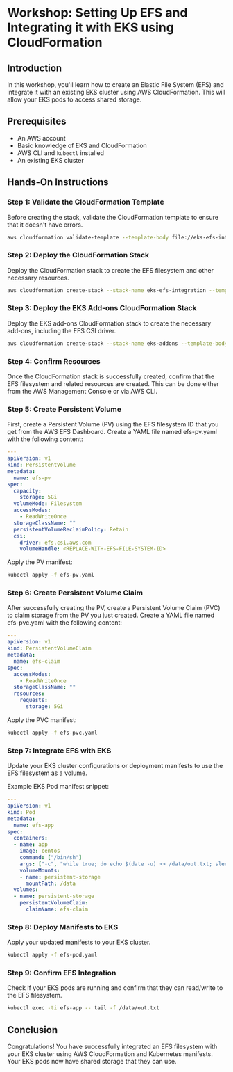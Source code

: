 # Workshop: Setting Up EFS and Integrating it with EKS using CloudFormation

## Introduction
In this workshop, you'll learn how to create an Elastic File System (EFS) and integrate it with an existing EKS cluster using AWS CloudFormation. This will allow your EKS pods to access shared storage.

## Prerequisites
- An AWS account
- Basic knowledge of EKS and CloudFormation
- AWS CLI and `kubectl` installed
- An existing EKS cluster

## Hands-On Instructions

### Step 1: Validate the CloudFormation Template

Before creating the stack, validate the CloudFormation template to ensure that it doesn't have errors.

```bash
aws cloudformation validate-template --template-body file://eks-efs-integration.yaml
```

### Step 2: Deploy the CloudFormation Stack

Deploy the CloudFormation stack to create the EFS filesystem and other necessary resources.

```bash
aws cloudformation create-stack --stack-name eks-efs-integration --template-body file://eks-efs-integration.yaml
```

### Step 3: Deploy the EKS Add-ons CloudFormation Stack
Deploy the EKS add-ons CloudFormation stack to create the necessary add-ons, including the EFS CSI driver.

```bash
aws cloudformation create-stack --stack-name eks-addons --template-body file://eks-addons.yaml
```

### Step 4: Confirm Resources

Once the CloudFormation stack is successfully created, confirm that the EFS filesystem and related resources are created. This can be done either from the AWS Management Console or via AWS CLI.

### Step 5: Create Persistent Volume
First, create a Persistent Volume (PV) using the EFS filesystem ID that you get from the AWS EFS Dashboard. Create a YAML file named efs-pv.yaml with the following content:

```yaml
---
apiVersion: v1
kind: PersistentVolume
metadata:
  name: efs-pv
spec:
  capacity:
    storage: 5Gi
  volumeMode: Filesystem
  accessModes:
    - ReadWriteOnce
  storageClassName: ""
  persistentVolumeReclaimPolicy: Retain
  csi:
    driver: efs.csi.aws.com
    volumeHandle: <REPLACE-WITH-EFS-FILE-SYSTEM-ID>
```

Apply the PV manifest:

```bash
kubectl apply -f efs-pv.yaml
```
### Step 6: Create Persistent Volume Claim
After successfully creating the PV, create a Persistent Volume Claim (PVC) to claim storage from the PV you just created. Create a YAML file named efs-pvc.yaml with the following content:

```yaml
---
apiVersion: v1
kind: PersistentVolumeClaim
metadata:
  name: efs-claim
spec:
  accessModes:
    - ReadWriteOnce
  storageClassName: ""
  resources:
    requests:
      storage: 5Gi
```

Apply the PVC manifest:

```bash
kubectl apply -f efs-pvc.yaml
```
### Step 7: Integrate EFS with EKS

Update your EKS cluster configurations or deployment manifests to use the EFS filesystem as a volume.

Example EKS Pod manifest snippet:

```yaml
---
apiVersion: v1
kind: Pod
metadata:
  name: efs-app
spec:
  containers:
  - name: app
    image: centos
    command: ["/bin/sh"]
    args: ["-c", "while true; do echo $(date -u) >> /data/out.txt; sleep 2; done"]
    volumeMounts:
    - name: persistent-storage
      mountPath: /data
  volumes:
  - name: persistent-storage
    persistentVolumeClaim:
      claimName: efs-claim
```

### Step 8: Deploy Manifests to EKS

Apply your updated manifests to your EKS cluster.

```bash
kubectl apply -f efs-pod.yaml
```

### Step 9: Confirm EFS Integration

Check if your EKS pods are running and confirm that they can read/write to the EFS filesystem.

```bash
kubectl exec -ti efs-app -- tail -f /data/out.txt
```

## Conclusion
Congratulations! You have successfully integrated an EFS filesystem with your EKS cluster using AWS CloudFormation and Kubernetes manifests. Your EKS pods now have shared storage that they can use.
